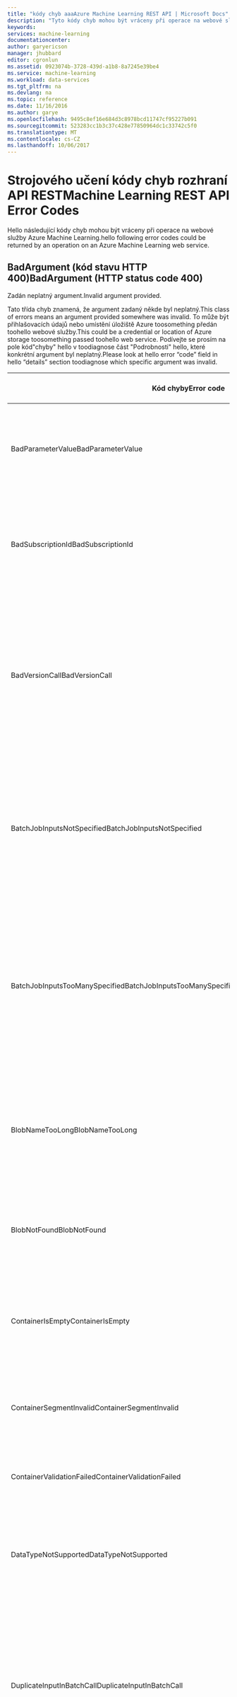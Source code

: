 ```yaml
---
title: "kódy chyb aaaAzure Machine Learning REST API | Microsoft Docs"
description: "Tyto kódy chyb mohou být vráceny při operace na webové služby Azure Machine Learning."
keywords: 
services: machine-learning
documentationcenter: 
author: garyericson
manager: jhubbard
editor: cgronlun
ms.assetid: 0923074b-3728-439d-a1b8-8a7245e39be4
ms.service: machine-learning
ms.workload: data-services
ms.tgt_pltfrm: na
ms.devlang: na
ms.topic: reference
ms.date: 11/16/2016
ms.author: garye
ms.openlocfilehash: 9495c8ef16e684d3c8978bcd11747cf95227b091
ms.sourcegitcommit: 523283cc1b3c37c428e77850964dc1c33742c5f0
ms.translationtype: MT
ms.contentlocale: cs-CZ
ms.lasthandoff: 10/06/2017
---
```

# <a name="machine-learning-rest-api-error-codes"></a><span data-ttu-id="2956a-103">Strojového učení kódy chyb rozhraní API REST</span><span class="sxs-lookup"><span data-stu-id="2956a-103">Machine Learning REST API Error Codes</span></span>
 
<span data-ttu-id="2956a-104">Hello následující kódy chyb mohou být vráceny při operace na webové služby Azure Machine Learning.</span><span class="sxs-lookup"><span data-stu-id="2956a-104">hello following error codes could be returned by an operation on an Azure Machine Learning web service.</span></span>
 
## <a name="badargument-http-status-code-400"></a><span data-ttu-id="2956a-105">BadArgument (kód stavu HTTP 400)</span><span class="sxs-lookup"><span data-stu-id="2956a-105">BadArgument (HTTP status code 400)</span></span>
 
<span data-ttu-id="2956a-106">Zadán neplatný argument.</span><span class="sxs-lookup"><span data-stu-id="2956a-106">Invalid argument provided.</span></span>
 
<span data-ttu-id="2956a-107">Tato třída chyb znamená, že argument zadaný někde byl neplatný.</span><span class="sxs-lookup"><span data-stu-id="2956a-107">This class of errors means an argument provided somewhere was invalid.</span></span> <span data-ttu-id="2956a-108">To může být přihlašovacích údajů nebo umístění úložiště Azure toosomething předán toohello webové služby.</span><span class="sxs-lookup"><span data-stu-id="2956a-108">This could be a credential or location of Azure storage toosomething passed toohello web service.</span></span> <span data-ttu-id="2956a-109">Podívejte se prosím na pole kód"chyby" hello v toodiagnose část "Podrobnosti" hello, které konkrétní argument byl neplatný.</span><span class="sxs-lookup"><span data-stu-id="2956a-109">Please look at hello error “code” field in hello “details” section toodiagnose which specific argument was invalid.</span></span>
 
| <span data-ttu-id="2956a-110">Kód chyby</span><span class="sxs-lookup"><span data-stu-id="2956a-110">Error code</span></span> | <span data-ttu-id="2956a-111">Zpráva uživatele</span><span class="sxs-lookup"><span data-stu-id="2956a-111">User message</span></span> |
| ---------- |--------------|
| <span data-ttu-id="2956a-112">BadParameterValue</span><span class="sxs-lookup"><span data-stu-id="2956a-112">BadParameterValue</span></span> | <span data-ttu-id="2956a-113">Zadaná hodnota parametru Hello nevyhovuje hello pravidlo parametr v parametru hello</span><span class="sxs-lookup"><span data-stu-id="2956a-113">hello parameter value supplied does not satisfy hello parameter rule on hello parameter</span></span> |
| <span data-ttu-id="2956a-114">BadSubscriptionId</span><span class="sxs-lookup"><span data-stu-id="2956a-114">BadSubscriptionId</span></span> | <span data-ttu-id="2956a-115">předplatné Hello Id, které je použité tooscore není hello jedna nachází v prostředku hello</span><span class="sxs-lookup"><span data-stu-id="2956a-115">hello subscription Id that is used tooscore is not hello one present in hello resource</span></span> |
| <span data-ttu-id="2956a-116">BadVersionCall</span><span class="sxs-lookup"><span data-stu-id="2956a-116">BadVersionCall</span></span> | <span data-ttu-id="2956a-117">Během volání rozhraní API hello byl předán parametr neplatné verze: {0}.</span><span class="sxs-lookup"><span data-stu-id="2956a-117">Invalid version parameter was passed during hello API call: {0}.</span></span> <span data-ttu-id="2956a-118">Zkontrolujte hello API stránka pro předávání hello správnou verzi nápovědy a zkuste to znovu.</span><span class="sxs-lookup"><span data-stu-id="2956a-118">Check hello API help page for passing hello correct version and try again.</span></span> |
| <span data-ttu-id="2956a-119">BatchJobInputsNotSpecified</span><span class="sxs-lookup"><span data-stu-id="2956a-119">BatchJobInputsNotSpecified</span></span> | <span data-ttu-id="2956a-120">Hello následující požadované input(s) nebyly zadány s žádostí hello: {0}.</span><span class="sxs-lookup"><span data-stu-id="2956a-120">hello following required input(s) were not specified with hello request: {0}.</span></span> <span data-ttu-id="2956a-121">Přesvědčte se, zda je zadán veškerá vstupní data a zkuste to znovu.</span><span class="sxs-lookup"><span data-stu-id="2956a-121">Please ensure all input data is specified and try again.</span></span> |
| <span data-ttu-id="2956a-122">BatchJobInputsTooManySpecified</span><span class="sxs-lookup"><span data-stu-id="2956a-122">BatchJobInputsTooManySpecified</span></span> | <span data-ttu-id="2956a-123">Hello žádost zadat další vstupy než definované ve službě hello.</span><span class="sxs-lookup"><span data-stu-id="2956a-123">hello request specified more inputs than defined in hello service.</span></span> <span data-ttu-id="2956a-124">Seznam přijatý input(s): {0}.</span><span class="sxs-lookup"><span data-stu-id="2956a-124">List of accepted input(s): {0}.</span></span> <span data-ttu-id="2956a-125">Přesvědčte se, zda je správně zadán veškerá vstupní data a zkuste to znovu.</span><span class="sxs-lookup"><span data-stu-id="2956a-125">Please ensure all input data is specified correctly and try again.</span></span> |
| <span data-ttu-id="2956a-126">BlobNameTooLong</span><span class="sxs-lookup"><span data-stu-id="2956a-126">BlobNameTooLong</span></span> | <span data-ttu-id="2956a-127">Cestu k úložišti objektů blob v Azure zadaná pro výstup diagnostiky je příliš dlouhá: {0}.</span><span class="sxs-lookup"><span data-stu-id="2956a-127">Azure blob storage path provided for diagnostic output is too long: {0}.</span></span> <span data-ttu-id="2956a-128">Zkrácení hello cesty a zkuste to znovu.</span><span class="sxs-lookup"><span data-stu-id="2956a-128">Shorten hello path and try again.</span></span> |
| <span data-ttu-id="2956a-129">BlobNotFound</span><span class="sxs-lookup"><span data-stu-id="2956a-129">BlobNotFound</span></span> | <span data-ttu-id="2956a-130">Azure blob - zadat nelze tooaccess hello {0}.</span><span class="sxs-lookup"><span data-stu-id="2956a-130">Unable tooaccess hello provided Azure blob - {0}.</span></span>  <span data-ttu-id="2956a-131">Chybová zpráva Azure: {1}.</span><span class="sxs-lookup"><span data-stu-id="2956a-131">Azure error message: {1}.</span></span> |
| <span data-ttu-id="2956a-132">ContainerIsEmpty</span><span class="sxs-lookup"><span data-stu-id="2956a-132">ContainerIsEmpty</span></span> | <span data-ttu-id="2956a-133">Nebyly poskytnuty žádné název kontejneru úložiště Azure.</span><span class="sxs-lookup"><span data-stu-id="2956a-133">No Azure storage container name was provided.</span></span> <span data-ttu-id="2956a-134">Zadejte název platné kontejneru a zkuste to znovu.</span><span class="sxs-lookup"><span data-stu-id="2956a-134">Provide a valid container name and try again.</span></span> |
| <span data-ttu-id="2956a-135">ContainerSegmentInvalid</span><span class="sxs-lookup"><span data-stu-id="2956a-135">ContainerSegmentInvalid</span></span> | <span data-ttu-id="2956a-136">Název kontejneru neplatný.</span><span class="sxs-lookup"><span data-stu-id="2956a-136">Invalid container name.</span></span> <span data-ttu-id="2956a-137">Zadejte název platné kontejneru a zkuste to znovu.</span><span class="sxs-lookup"><span data-stu-id="2956a-137">Provide a valid container name and try again.</span></span> |
| <span data-ttu-id="2956a-138">ContainerValidationFailed</span><span class="sxs-lookup"><span data-stu-id="2956a-138">ContainerValidationFailed</span></span> | <span data-ttu-id="2956a-139">Objekt BLOB kontejneru ověření se nezdařilo s touto chybou: {0}.</span><span class="sxs-lookup"><span data-stu-id="2956a-139">Blob container validation failed with this error: {0}.</span></span> |
| <span data-ttu-id="2956a-140">DataTypeNotSupported</span><span class="sxs-lookup"><span data-stu-id="2956a-140">DataTypeNotSupported</span></span> | <span data-ttu-id="2956a-141">Nepodporovaný datový typ zadaný.</span><span class="sxs-lookup"><span data-stu-id="2956a-141">Unsupported data type provided.</span></span> <span data-ttu-id="2956a-142">Zadejte platný datový typ (typy) a zkuste to znovu.</span><span class="sxs-lookup"><span data-stu-id="2956a-142">Provide valid data type(s) and try again.</span></span> |
| <span data-ttu-id="2956a-143">DuplicateInputInBatchCall</span><span class="sxs-lookup"><span data-stu-id="2956a-143">DuplicateInputInBatchCall</span></span> | <span data-ttu-id="2956a-144">Dávková žádost Hello je neplatný.</span><span class="sxs-lookup"><span data-stu-id="2956a-144">hello batch request is invalid.</span></span> <span data-ttu-id="2956a-145">Nelze zadat jedním i několika vstup na hello stejný čas.</span><span class="sxs-lookup"><span data-stu-id="2956a-145">Cannot specify both single and multiple input at hello same time.</span></span> <span data-ttu-id="2956a-146">Odeberte jeden z těchto položek z požadavku hello a zkuste to znovu.</span><span class="sxs-lookup"><span data-stu-id="2956a-146">Remove one of these items from hello request and try again.</span></span> |
| <span data-ttu-id="2956a-147">ExpiryTimeInThePast</span><span class="sxs-lookup"><span data-stu-id="2956a-147">ExpiryTimeInThePast</span></span> | <span data-ttu-id="2956a-148">Zadaný čas vypršení platnosti je v minulosti hello: {0}.</span><span class="sxs-lookup"><span data-stu-id="2956a-148">Expiry time provided is in hello past: {0}.</span></span> <span data-ttu-id="2956a-149">Zadejte budoucí vypršení platnosti čas v UTC a zkuste to znovu.</span><span class="sxs-lookup"><span data-stu-id="2956a-149">Provide a future expiry time in UTC and try again.</span></span> <span data-ttu-id="2956a-150">toonever vyprší, nastavte tooNULL čas vypršení platnosti.</span><span class="sxs-lookup"><span data-stu-id="2956a-150">toonever expire, set expiry time tooNULL.</span></span> |
| <span data-ttu-id="2956a-151">IncompleteSettings</span><span class="sxs-lookup"><span data-stu-id="2956a-151">IncompleteSettings</span></span> | <span data-ttu-id="2956a-152">Nastavení diagnostiky jsou neúplné.</span><span class="sxs-lookup"><span data-stu-id="2956a-152">Diagnostics settings are incomplete.</span></span> |
| <span data-ttu-id="2956a-153">InputBlobRelativeLocationInvalid</span><span class="sxs-lookup"><span data-stu-id="2956a-153">InputBlobRelativeLocationInvalid</span></span> | <span data-ttu-id="2956a-154">K dispozici žádný název objektu blob úložiště Azure.</span><span class="sxs-lookup"><span data-stu-id="2956a-154">No Azure storage blob name provided.</span></span> <span data-ttu-id="2956a-155">Zadejte platný objekt blob název a akci opakujte.</span><span class="sxs-lookup"><span data-stu-id="2956a-155">Provide a valid blob name and try again.</span></span> |
| <span data-ttu-id="2956a-156">InvalidBlob</span><span class="sxs-lookup"><span data-stu-id="2956a-156">InvalidBlob</span></span> | <span data-ttu-id="2956a-157">Specifikace neplatný objekt blob pro objekt blob: {0}.</span><span class="sxs-lookup"><span data-stu-id="2956a-157">Invalid blob specification for blob: {0}.</span></span> <span data-ttu-id="2956a-158">Ověřte, že připojovací řetězec / relativní cestu nebo specifikace token SAS je správný a zkuste to znovu.</span><span class="sxs-lookup"><span data-stu-id="2956a-158">Verify that connection string / relative path or SAS token specification is correct and try again.</span></span> |
| <span data-ttu-id="2956a-159">InvalidBlobConnectionString</span><span class="sxs-lookup"><span data-stu-id="2956a-159">InvalidBlobConnectionString</span></span> | <span data-ttu-id="2956a-160">Hello připojovacího řetězce zadaného pro jeden z objektů BLOB vstupu a výstupu hello neplatné: {0}.</span><span class="sxs-lookup"><span data-stu-id="2956a-160">hello connection string specified for one of hello input/output blobs in invalid: {0}.</span></span> <span data-ttu-id="2956a-161">To opravte a zkuste to znovu.</span><span class="sxs-lookup"><span data-stu-id="2956a-161">Please correct this and try again.</span></span> |
| <span data-ttu-id="2956a-162">InvalidBlobExtension</span><span class="sxs-lookup"><span data-stu-id="2956a-162">InvalidBlobExtension</span></span> | <span data-ttu-id="2956a-163">Hello odkaz na objekt blob: {0} má neplatný nebo chybějící souboru rozšíření.</span><span class="sxs-lookup"><span data-stu-id="2956a-163">hello blob reference: {0} has an invalid or missing file extension.</span></span> <span data-ttu-id="2956a-164">Podporovaný přípony souborů pro tento typ výstupu jsou: "{1}".</span><span class="sxs-lookup"><span data-stu-id="2956a-164">Supported file extensions for this output type are: "{1}".</span></span> |
| <span data-ttu-id="2956a-165">InvalidInputNames</span><span class="sxs-lookup"><span data-stu-id="2956a-165">InvalidInputNames</span></span> | <span data-ttu-id="2956a-166">Neplatná služba vstupní názvy určený v požadavku hello: {0}.</span><span class="sxs-lookup"><span data-stu-id="2956a-166">Invalid service input name(s) specified in hello request: {0}.</span></span> <span data-ttu-id="2956a-167">Mapování hello vstupní data toohello správné služby vstupy a zkuste to znovu.</span><span class="sxs-lookup"><span data-stu-id="2956a-167">Please map hello input data toohello correct service inputs and try again.</span></span> |
| <span data-ttu-id="2956a-168">InvalidOutputOverrideName</span><span class="sxs-lookup"><span data-stu-id="2956a-168">InvalidOutputOverrideName</span></span> | <span data-ttu-id="2956a-169">Název přepsání neplatný výstup: {0}.</span><span class="sxs-lookup"><span data-stu-id="2956a-169">Invalid output override name: {0}.</span></span> <span data-ttu-id="2956a-170">Služba Hello nemá do uzlu výstup s tímto názvem.</span><span class="sxs-lookup"><span data-stu-id="2956a-170">hello service does not have an output node with this name.</span></span> <span data-ttu-id="2956a-171">Předejte prosím toooverride název uzlu správné výstup (platí malá a velká písmena).</span><span class="sxs-lookup"><span data-stu-id="2956a-171">Please pass in a correct output node name toooverride (case sensitivity applies).</span></span> |
| <span data-ttu-id="2956a-172">InvalidQueryParameter</span><span class="sxs-lookup"><span data-stu-id="2956a-172">InvalidQueryParameter</span></span> | <span data-ttu-id="2956a-173">Neplatný parametr dotazu '{0}'.</span><span class="sxs-lookup"><span data-stu-id="2956a-173">Invalid query parameter '{0}'.</span></span> <span data-ttu-id="2956a-174">{1}</span><span class="sxs-lookup"><span data-stu-id="2956a-174">{1}</span></span> |
| <span data-ttu-id="2956a-175">MissingInputBlobInformation</span><span class="sxs-lookup"><span data-stu-id="2956a-175">MissingInputBlobInformation</span></span> | <span data-ttu-id="2956a-176">Chybí informace o objektu blob úložiště Azure.</span><span class="sxs-lookup"><span data-stu-id="2956a-176">Missing Azure storage blob information.</span></span> <span data-ttu-id="2956a-177">Zadejte platný připojovací řetězec a relativní cestu nebo identifikátor URI a zkuste to znovu.</span><span class="sxs-lookup"><span data-stu-id="2956a-177">Provide a valid connection string and relative path or URI and try again.</span></span> |
| <span data-ttu-id="2956a-178">MissingJobId</span><span class="sxs-lookup"><span data-stu-id="2956a-178">MissingJobId</span></span> | <span data-ttu-id="2956a-179">Zadané Id žádná úloha.</span><span class="sxs-lookup"><span data-stu-id="2956a-179">No job Id provided.</span></span> <span data-ttu-id="2956a-180">Úlohu Id je vrácena, pokud úloha byla odeslána pro hello poprvé.</span><span class="sxs-lookup"><span data-stu-id="2956a-180">A job Id is returned when a job was submitted for hello first time.</span></span> <span data-ttu-id="2956a-181">Ověření úlohy hello Id je správný a zkuste to znovu.</span><span class="sxs-lookup"><span data-stu-id="2956a-181">Verify hello job Id is correct and try again.</span></span> |
| <span data-ttu-id="2956a-182">MissingKeys</span><span class="sxs-lookup"><span data-stu-id="2956a-182">MissingKeys</span></span> | <span data-ttu-id="2956a-183">Zadáno žádné klíče nebo jeden z primární nebo sekundární klíč není k dispozici.</span><span class="sxs-lookup"><span data-stu-id="2956a-183">No Keys provided or one of Primary or Secondary Key is not provided.</span></span> |
| <span data-ttu-id="2956a-184">MissingModelPackage</span><span class="sxs-lookup"><span data-stu-id="2956a-184">MissingModelPackage</span></span> | <span data-ttu-id="2956a-185">Žádné Id balíčku modelu nebo zadaný balíček modelu.</span><span class="sxs-lookup"><span data-stu-id="2956a-185">No model package Id or model package provided.</span></span> <span data-ttu-id="2956a-186">Zadejte platný model balíček Id nebo modelu balíčku a zkuste to znovu.</span><span class="sxs-lookup"><span data-stu-id="2956a-186">Provide a valid model package Id or model package and try again.</span></span> |
| <span data-ttu-id="2956a-187">MissingOutputOverrideSpecification</span><span class="sxs-lookup"><span data-stu-id="2956a-187">MissingOutputOverrideSpecification</span></span> | <span data-ttu-id="2956a-188">žádost o Hello chybí hello blob specifikace pro výstup přepsání {0}.</span><span class="sxs-lookup"><span data-stu-id="2956a-188">hello request is missing hello blob specification for output override {0}.</span></span> <span data-ttu-id="2956a-189">Zadejte platný objekt blob umístění hello požadavku, nebo odeberte specifikaci výstup hello, pokud se požaduje přepsání není umístění.</span><span class="sxs-lookup"><span data-stu-id="2956a-189">Please specify a valid blob location with hello request, or remove hello output specification if no location override is desired.</span></span> |
| <span data-ttu-id="2956a-190">MissingRequestInput</span><span class="sxs-lookup"><span data-stu-id="2956a-190">MissingRequestInput</span></span> | <span data-ttu-id="2956a-191">Webová služba Hello očekává vstup, ale nebyl poskytnut žádný vstup.</span><span class="sxs-lookup"><span data-stu-id="2956a-191">hello web service expects an input, but no input was provided.</span></span> <span data-ttu-id="2956a-192">Zajistěte platné vstupní hodnoty jsou uvedeny na hello zveřejněna základě vstupních portů ve hello model a zkuste to znovu.</span><span class="sxs-lookup"><span data-stu-id="2956a-192">Ensure valid inputs are provided based on hello published input ports in hello model and try again.</span></span> |
| <span data-ttu-id="2956a-193">MissingRequiredGlobalParameters</span><span class="sxs-lookup"><span data-stu-id="2956a-193">MissingRequiredGlobalParameters</span></span> | <span data-ttu-id="2956a-194">Ne všechny požadované parametry webové služby poskytuje.</span><span class="sxs-lookup"><span data-stu-id="2956a-194">Not all required web service parameter(s) provided.</span></span> <span data-ttu-id="2956a-195">Zkontrolujte parametry hello očekávání pro hello modulu nebo modulech jsou správné a zkuste to znovu.</span><span class="sxs-lookup"><span data-stu-id="2956a-195">Verify hello parameter(s) expected for hello module(s) are correct and try again.</span></span> |
| <span data-ttu-id="2956a-196">MissingRequiredOutputOverrides</span><span class="sxs-lookup"><span data-stu-id="2956a-196">MissingRequiredOutputOverrides</span></span> | <span data-ttu-id="2956a-197">Při volání metody koncový bod šifrované služby, které je povinné toopass ve výstupu přepsání pro všechny služby hello výstupy.</span><span class="sxs-lookup"><span data-stu-id="2956a-197">When calling an encrypted service endpoint it is mandatory toopass in output overrides for all hello service's outputs.</span></span> <span data-ttu-id="2956a-198">Chybí přepsání v tuto chvíli pro tyto výstupy: {0}</span><span class="sxs-lookup"><span data-stu-id="2956a-198">Missing overrides at this time for these outputs: {0}</span></span> |
| <span data-ttu-id="2956a-199">MissingWebServiceGroupId</span><span class="sxs-lookup"><span data-stu-id="2956a-199">MissingWebServiceGroupId</span></span> | <span data-ttu-id="2956a-200">Zadané Id žádná skupina webové služby.</span><span class="sxs-lookup"><span data-stu-id="2956a-200">No web service group Id provided.</span></span> <span data-ttu-id="2956a-201">Zadejte Id platný webové služby skupiny a zkuste to znovu.</span><span class="sxs-lookup"><span data-stu-id="2956a-201">Provide a valid web service group Id and try again.</span></span> |
| <span data-ttu-id="2956a-202">MissingWebServiceId</span><span class="sxs-lookup"><span data-stu-id="2956a-202">MissingWebServiceId</span></span> | <span data-ttu-id="2956a-203">Zadané Id žádné webové služby.</span><span class="sxs-lookup"><span data-stu-id="2956a-203">No web service Id provided.</span></span> <span data-ttu-id="2956a-204">Zadejte platný webovou službu Id a zkuste to znovu.</span><span class="sxs-lookup"><span data-stu-id="2956a-204">Provide a valid web service Id and try again.</span></span> |
| <span data-ttu-id="2956a-205">MissingWebServicePackage</span><span class="sxs-lookup"><span data-stu-id="2956a-205">MissingWebServicePackage</span></span> | <span data-ttu-id="2956a-206">Žádný balíček služby web poskytuje.</span><span class="sxs-lookup"><span data-stu-id="2956a-206">No web Service package provided.</span></span> <span data-ttu-id="2956a-207">Zadejte balíček platný webové služby a zkuste to znovu.</span><span class="sxs-lookup"><span data-stu-id="2956a-207">Provide a valid web service package and try again.</span></span> |
| <span data-ttu-id="2956a-208">MissingWorkspaceId</span><span class="sxs-lookup"><span data-stu-id="2956a-208">MissingWorkspaceId</span></span> | <span data-ttu-id="2956a-209">Žádné pracovní prostor pro zadané Id.</span><span class="sxs-lookup"><span data-stu-id="2956a-209">No workspace Id provided.</span></span> <span data-ttu-id="2956a-210">Zadejte platné Id pracovního prostoru a zkuste to znovu.</span><span class="sxs-lookup"><span data-stu-id="2956a-210">Provide a valid workspace Id and try again.</span></span> |
| <span data-ttu-id="2956a-211">ModelConfigurationInvalid</span><span class="sxs-lookup"><span data-stu-id="2956a-211">ModelConfigurationInvalid</span></span> | <span data-ttu-id="2956a-212">Neplatný model konfigurace v balíčku modelu hello.</span><span class="sxs-lookup"><span data-stu-id="2956a-212">Invalid model configuration in hello model package.</span></span> <span data-ttu-id="2956a-213">Zkontrolujte konfiguraci modelu hello obsahuje definici koncové výstup, – std chyba koncovému bodu, a – std koncový bod a zkuste to znovu.</span><span class="sxs-lookup"><span data-stu-id="2956a-213">Ensure hello model configuration contains output endpoint(s) definition, std error endpoint, and std out endpoint and try again.</span></span> |
| <span data-ttu-id="2956a-214">ModelPackageIdInvalid</span><span class="sxs-lookup"><span data-stu-id="2956a-214">ModelPackageIdInvalid</span></span> | <span data-ttu-id="2956a-215">Neplatný model balíček ID. Ověřte správnost tohoto hello model Id balíčku a zkuste to znovu.</span><span class="sxs-lookup"><span data-stu-id="2956a-215">Invalid model package Id. Verify that hello model package Id is correct and try again.</span></span> |
| <span data-ttu-id="2956a-216">RequestBodyInvalid</span><span class="sxs-lookup"><span data-stu-id="2956a-216">RequestBodyInvalid</span></span> | <span data-ttu-id="2956a-217">Žádné poskytuje textu žádosti nebo Chyba při deserializaci textu hello žádosti.</span><span class="sxs-lookup"><span data-stu-id="2956a-217">No request body provided or error in deserializing hello request body.</span></span> |
| <span data-ttu-id="2956a-218">RequestIsEmpty</span><span class="sxs-lookup"><span data-stu-id="2956a-218">RequestIsEmpty</span></span> | <span data-ttu-id="2956a-219">Není zadaný žádný požadavek.</span><span class="sxs-lookup"><span data-stu-id="2956a-219">No request provided.</span></span> <span data-ttu-id="2956a-220">Zadejte platnou žádost a zkuste to znovu.</span><span class="sxs-lookup"><span data-stu-id="2956a-220">Provide a valid request and try again.</span></span> |
| <span data-ttu-id="2956a-221">UnexpectedParameter</span><span class="sxs-lookup"><span data-stu-id="2956a-221">UnexpectedParameter</span></span> | <span data-ttu-id="2956a-222">Neočekávané parametry zadané.</span><span class="sxs-lookup"><span data-stu-id="2956a-222">Unexpected parameters provided.</span></span> <span data-ttu-id="2956a-223">Ověřte všechny názvy parametrů jsou správně zadané, pouze očekávané parametrů a zkuste to znovu.</span><span class="sxs-lookup"><span data-stu-id="2956a-223">Verify all parameter names are spelled correctly, only expected parameters are passed, and try again.</span></span> |
| <span data-ttu-id="2956a-224">Neznámé chyby</span><span class="sxs-lookup"><span data-stu-id="2956a-224">UnknownError</span></span> | <span data-ttu-id="2956a-225">Došlo k neznámé chybě.</span><span class="sxs-lookup"><span data-stu-id="2956a-225">Unknown error.</span></span> |
| <span data-ttu-id="2956a-226">UserParameterInvalid</span><span class="sxs-lookup"><span data-stu-id="2956a-226">UserParameterInvalid</span></span> | <span data-ttu-id="2956a-227">{0}</span><span class="sxs-lookup"><span data-stu-id="2956a-227">{0}</span></span> |
| <span data-ttu-id="2956a-228">WebServiceConcurrentRequestRequirementInvalid</span><span class="sxs-lookup"><span data-stu-id="2956a-228">WebServiceConcurrentRequestRequirementInvalid</span></span> | <span data-ttu-id="2956a-229">Nelze změnit požadavky souběžných požadavků pro webovou službu {0}.</span><span class="sxs-lookup"><span data-stu-id="2956a-229">Cannot change concurrent requests requirements for {0} web service.</span></span> |
| <span data-ttu-id="2956a-230">WebServiceIdInvalid</span><span class="sxs-lookup"><span data-stu-id="2956a-230">WebServiceIdInvalid</span></span> | <span data-ttu-id="2956a-231">Zadané id neplatný webové služby.</span><span class="sxs-lookup"><span data-stu-id="2956a-231">Invalid web service id provided.</span></span> <span data-ttu-id="2956a-232">Id webové služby musí být platný identifikátor guid.</span><span class="sxs-lookup"><span data-stu-id="2956a-232">Web service id should be a valid guid.</span></span> |
| <span data-ttu-id="2956a-233">WebServiceTooManyConcurrentRequestRequirement</span><span class="sxs-lookup"><span data-stu-id="2956a-233">WebServiceTooManyConcurrentRequestRequirement</span></span> | <span data-ttu-id="2956a-234">Nelze nastavit počtu souběžných požadavků požadavek toomore než {0}.</span><span class="sxs-lookup"><span data-stu-id="2956a-234">Cannot set concurrent request requirement toomore than {0}.</span></span> |
| <span data-ttu-id="2956a-235">WebServiceTypeInvalid</span><span class="sxs-lookup"><span data-stu-id="2956a-235">WebServiceTypeInvalid</span></span> | <span data-ttu-id="2956a-236">Zadaný typ neplatný webové služby.</span><span class="sxs-lookup"><span data-stu-id="2956a-236">Invalid web service type provided.</span></span> <span data-ttu-id="2956a-237">Ověřte, zda je správný typ hello platný webové služby a akci opakujte.</span><span class="sxs-lookup"><span data-stu-id="2956a-237">Verify hello valid web service type is correct and try again.</span></span> <span data-ttu-id="2956a-238">Typy platný webové služby: {0}.</span><span class="sxs-lookup"><span data-stu-id="2956a-238">Valid web service types: {0}.</span></span> |
 
## <a name="baduserargument-http-status-code-400"></a><span data-ttu-id="2956a-239">BadUserArgument (kód stavu HTTP 400)</span><span class="sxs-lookup"><span data-stu-id="2956a-239">BadUserArgument (HTTP status code 400)</span></span>
 
<span data-ttu-id="2956a-240">Zadán neplatný uživatel argument.</span><span class="sxs-lookup"><span data-stu-id="2956a-240">Invalid user argument provided.</span></span>
 
| <span data-ttu-id="2956a-241">Kód chyby</span><span class="sxs-lookup"><span data-stu-id="2956a-241">Error code</span></span> | <span data-ttu-id="2956a-242">Zpráva uživatele</span><span class="sxs-lookup"><span data-stu-id="2956a-242">User message</span></span> |
| ---------- |--------------|
| <span data-ttu-id="2956a-243">InputMismatchError</span><span class="sxs-lookup"><span data-stu-id="2956a-243">InputMismatchError</span></span> | <span data-ttu-id="2956a-244">Vstupních dat neodpovídá schématu vstupní port.</span><span class="sxs-lookup"><span data-stu-id="2956a-244">Input data does not match input port schema.</span></span> |
| <span data-ttu-id="2956a-245">InputParseError</span><span class="sxs-lookup"><span data-stu-id="2956a-245">InputParseError</span></span> | <span data-ttu-id="2956a-246">Analýza vstupu vektoru se nezdařilo.</span><span class="sxs-lookup"><span data-stu-id="2956a-246">Parsing of input vector failed.</span></span>  <span data-ttu-id="2956a-247">Ověřte, zda má vstupní vektor hello hello správný počet sloupců a datové typy.</span><span class="sxs-lookup"><span data-stu-id="2956a-247">Verify hello input vector has hello correct number of columns and data types.</span></span>  <span data-ttu-id="2956a-248">Další podrobnosti: {0}.</span><span class="sxs-lookup"><span data-stu-id="2956a-248">Additional details: {0}.</span></span> |
| <span data-ttu-id="2956a-249">MissingRequiredGlobalParameters</span><span class="sxs-lookup"><span data-stu-id="2956a-249">MissingRequiredGlobalParameters</span></span> | <span data-ttu-id="2956a-250">Chybí parametry očekávanou hello webové služby.</span><span class="sxs-lookup"><span data-stu-id="2956a-250">Parameter(s) expected by hello web service are missing.</span></span> <span data-ttu-id="2956a-251">Ověřte, zda jsou všechny parametry hello požadované očekává webovou službou hello správné a zkuste to znovu.</span><span class="sxs-lookup"><span data-stu-id="2956a-251">Verify all hello required parameters expected by hello web service are correct and try again.</span></span> |
| <span data-ttu-id="2956a-252">UnexpectedParameter</span><span class="sxs-lookup"><span data-stu-id="2956a-252">UnexpectedParameter</span></span> | <span data-ttu-id="2956a-253">Ověřte, že pouze hello požadované jsou předány parametry očekávanou hello webové služby a akci opakujte.</span><span class="sxs-lookup"><span data-stu-id="2956a-253">Verify only hello required parameters expected by hello web service are passed and try again.</span></span> |
| <span data-ttu-id="2956a-254">UserParameterInvalid</span><span class="sxs-lookup"><span data-stu-id="2956a-254">UserParameterInvalid</span></span> | <span data-ttu-id="2956a-255">{0}</span><span class="sxs-lookup"><span data-stu-id="2956a-255">{0}</span></span> |
 
## <a name="invalidoperation-http-status-code-400"></a><span data-ttu-id="2956a-256">InvalidOperation (kód stavu HTTP 400)</span><span class="sxs-lookup"><span data-stu-id="2956a-256">InvalidOperation (HTTP status code 400)</span></span>
 
<span data-ttu-id="2956a-257">požadavek Hello je v aktuálním kontextu hello.</span><span class="sxs-lookup"><span data-stu-id="2956a-257">hello request is invalid in hello current context.</span></span>
 
| <span data-ttu-id="2956a-258">Kód chyby</span><span class="sxs-lookup"><span data-stu-id="2956a-258">Error code</span></span> | <span data-ttu-id="2956a-259">Zpráva uživatele</span><span class="sxs-lookup"><span data-stu-id="2956a-259">User message</span></span> |
| ---------- |--------------|
| <span data-ttu-id="2956a-260">CannotStartJob</span><span class="sxs-lookup"><span data-stu-id="2956a-260">CannotStartJob</span></span> | <span data-ttu-id="2956a-261">Hello úlohu nelze spustit, protože je ve stavu {0}.</span><span class="sxs-lookup"><span data-stu-id="2956a-261">hello job cannot be started because it is in {0} state.</span></span> |
| <span data-ttu-id="2956a-262">IncompatibleModel</span><span class="sxs-lookup"><span data-stu-id="2956a-262">IncompatibleModel</span></span> | <span data-ttu-id="2956a-263">Hello model je kompatibilní s verzí hello požadavku.</span><span class="sxs-lookup"><span data-stu-id="2956a-263">hello model is incompatible with hello request version.</span></span> <span data-ttu-id="2956a-264">Hello požadavek verze podporuje pouze jeden element datatable výstup modely.</span><span class="sxs-lookup"><span data-stu-id="2956a-264">hello request version only supports single datatable output models.</span></span> |
| <span data-ttu-id="2956a-265">MultipleInputsNotAllowed</span><span class="sxs-lookup"><span data-stu-id="2956a-265">MultipleInputsNotAllowed</span></span> | <span data-ttu-id="2956a-266">Hello model nepovoluje více vstupů.</span><span class="sxs-lookup"><span data-stu-id="2956a-266">hello model does not allow multiple inputs.</span></span> |
 
## <a name="libraryexecutionerror-http-status-code-400"></a><span data-ttu-id="2956a-267">LibraryExecutionError (kód stavu HTTP 400)</span><span class="sxs-lookup"><span data-stu-id="2956a-267">LibraryExecutionError (HTTP status code 400)</span></span>
 
<span data-ttu-id="2956a-268">Spouštění modulu došlo k chybě interní knihovna.</span><span class="sxs-lookup"><span data-stu-id="2956a-268">Module execution encountered an internal library error.</span></span>
 
 
## <a name="moduleexecutionerror-http-status-code-400"></a><span data-ttu-id="2956a-269">ModuleExecutionError (kód stavu HTTP 400)</span><span class="sxs-lookup"><span data-stu-id="2956a-269">ModuleExecutionError (HTTP status code 400)</span></span>
 
<span data-ttu-id="2956a-270">Spouštění modulu došlo k chybě.</span><span class="sxs-lookup"><span data-stu-id="2956a-270">Module execution encountered an error.</span></span>
 
 
## <a name="webservicepackageerror-http-status-code-400"></a><span data-ttu-id="2956a-271">WebServicePackageError (kód stavu HTTP 400)</span><span class="sxs-lookup"><span data-stu-id="2956a-271">WebServicePackageError (HTTP status code 400)</span></span>
 
<span data-ttu-id="2956a-272">Balíček neplatný webové služby.</span><span class="sxs-lookup"><span data-stu-id="2956a-272">Invalid web service package.</span></span> <span data-ttu-id="2956a-273">Ověřte správnost hello webové služby balíček zadaný a zkuste to znovu.</span><span class="sxs-lookup"><span data-stu-id="2956a-273">Verify hello web service package provided is correct and try again.</span></span>
 
| <span data-ttu-id="2956a-274">Kód chyby</span><span class="sxs-lookup"><span data-stu-id="2956a-274">Error code</span></span> | <span data-ttu-id="2956a-275">Zpráva uživatele</span><span class="sxs-lookup"><span data-stu-id="2956a-275">User message</span></span> |
| ---------- |--------------|
| <span data-ttu-id="2956a-276">FormatError</span><span class="sxs-lookup"><span data-stu-id="2956a-276">FormatError</span></span> | <span data-ttu-id="2956a-277">balíček Hello webové služby je poškozený.</span><span class="sxs-lookup"><span data-stu-id="2956a-277">hello web service package is malformed.</span></span> <span data-ttu-id="2956a-278">Podrobnosti: {0}</span><span class="sxs-lookup"><span data-stu-id="2956a-278">Details: {0}</span></span> |
| <span data-ttu-id="2956a-279">RuntimesError</span><span class="sxs-lookup"><span data-stu-id="2956a-279">RuntimesError</span></span> | <span data-ttu-id="2956a-280">Hello webové služby balíček grafu je neplatný.</span><span class="sxs-lookup"><span data-stu-id="2956a-280">hello web service package graph is invalid.</span></span> <span data-ttu-id="2956a-281">Podrobnosti: {0}</span><span class="sxs-lookup"><span data-stu-id="2956a-281">Details: {0}</span></span> |
| <span data-ttu-id="2956a-282">ValidationError</span><span class="sxs-lookup"><span data-stu-id="2956a-282">ValidationError</span></span> | <span data-ttu-id="2956a-283">Hello webové služby balíček grafu je neplatný.</span><span class="sxs-lookup"><span data-stu-id="2956a-283">hello web service package graph is invalid.</span></span> <span data-ttu-id="2956a-284">Podrobnosti: {0}</span><span class="sxs-lookup"><span data-stu-id="2956a-284">Details: {0}</span></span> |
 
## <a name="unauthorized-http-status-code-401"></a><span data-ttu-id="2956a-285">Neoprávněné (kód stavu HTTP 401)</span><span class="sxs-lookup"><span data-stu-id="2956a-285">Unauthorized (HTTP status code 401)</span></span>
 
<span data-ttu-id="2956a-286">Žádost je neoprávněným tooaccess prostředků.</span><span class="sxs-lookup"><span data-stu-id="2956a-286">Request is unauthorized tooaccess resource.</span></span>
 
| <span data-ttu-id="2956a-287">Kód chyby</span><span class="sxs-lookup"><span data-stu-id="2956a-287">Error code</span></span> | <span data-ttu-id="2956a-288">Zpráva uživatele</span><span class="sxs-lookup"><span data-stu-id="2956a-288">User message</span></span> |
| ---------- |--------------|
| <span data-ttu-id="2956a-289">AdminRequestUnauthorized</span><span class="sxs-lookup"><span data-stu-id="2956a-289">AdminRequestUnauthorized</span></span> | <span data-ttu-id="2956a-290">Neautorizováno</span><span class="sxs-lookup"><span data-stu-id="2956a-290">Unauthorized</span></span> |
| <span data-ttu-id="2956a-291">ManagementRequestUnauthorized</span><span class="sxs-lookup"><span data-stu-id="2956a-291">ManagementRequestUnauthorized</span></span> | <span data-ttu-id="2956a-292">Neautorizováno</span><span class="sxs-lookup"><span data-stu-id="2956a-292">Unauthorized</span></span> |
| <span data-ttu-id="2956a-293">ScoreRequestUnauthorized</span><span class="sxs-lookup"><span data-stu-id="2956a-293">ScoreRequestUnauthorized</span></span> | <span data-ttu-id="2956a-294">Zadané neplatné přihlašovací údaje.</span><span class="sxs-lookup"><span data-stu-id="2956a-294">Invalid credentials provided.</span></span> |
 
## <a name="notfound-http-status-code-404"></a><span data-ttu-id="2956a-295">NotFound (kód stavu HTTP 404)</span><span class="sxs-lookup"><span data-stu-id="2956a-295">NotFound (HTTP status code 404)</span></span>
 
<span data-ttu-id="2956a-296">Prostředek se nenašel.</span><span class="sxs-lookup"><span data-stu-id="2956a-296">Resource not found.</span></span>
 
| <span data-ttu-id="2956a-297">Kód chyby</span><span class="sxs-lookup"><span data-stu-id="2956a-297">Error code</span></span> | <span data-ttu-id="2956a-298">Zpráva uživatele</span><span class="sxs-lookup"><span data-stu-id="2956a-298">User message</span></span> |
| ---------- |--------------|
| <span data-ttu-id="2956a-299">ModelPackageNotFound</span><span class="sxs-lookup"><span data-stu-id="2956a-299">ModelPackageNotFound</span></span> | <span data-ttu-id="2956a-300">Modelu balíček nebyl nalezen.</span><span class="sxs-lookup"><span data-stu-id="2956a-300">Model package not found.</span></span> <span data-ttu-id="2956a-301">Ověřte hello modelu balíček Id je správný a zkuste to znovu.</span><span class="sxs-lookup"><span data-stu-id="2956a-301">Verify hello model package Id is correct and try again.</span></span> |
| <span data-ttu-id="2956a-302">WebServiceIdNotFoundInWorkspace</span><span class="sxs-lookup"><span data-stu-id="2956a-302">WebServiceIdNotFoundInWorkspace</span></span> | <span data-ttu-id="2956a-303">Webová služba v rámci tohoto pracovního prostoru nebyl nalezen.</span><span class="sxs-lookup"><span data-stu-id="2956a-303">Web service under this workspace not found.</span></span> <span data-ttu-id="2956a-304">Došlo k neshodě mezi hello webServiceId a hello ID pracovního prostoru.</span><span class="sxs-lookup"><span data-stu-id="2956a-304">There is a mismatch between hello webServiceId and hello workspaceId.</span></span> <span data-ttu-id="2956a-305">Ověřte hello webové služby je součástí hello prostoru a zkuste to znovu.</span><span class="sxs-lookup"><span data-stu-id="2956a-305">Verify hello web service provided is part of hello workspace and try again.</span></span> |
| <span data-ttu-id="2956a-306">WebServiceNotFound</span><span class="sxs-lookup"><span data-stu-id="2956a-306">WebServiceNotFound</span></span> | <span data-ttu-id="2956a-307">Webové služby nebyl nalezen.</span><span class="sxs-lookup"><span data-stu-id="2956a-307">Web service not found.</span></span> <span data-ttu-id="2956a-308">Ověřte hello webová služba Id je správný a zkuste to znovu.</span><span class="sxs-lookup"><span data-stu-id="2956a-308">Verify hello web service Id is correct and try again.</span></span> |
| <span data-ttu-id="2956a-309">WorkspaceNotFound</span><span class="sxs-lookup"><span data-stu-id="2956a-309">WorkspaceNotFound</span></span> | <span data-ttu-id="2956a-310">Pracovní prostor nebyl nalezen.</span><span class="sxs-lookup"><span data-stu-id="2956a-310">Workspace not found.</span></span> <span data-ttu-id="2956a-311">Ověřte hello prostoru Id je správný a zkuste to znovu.</span><span class="sxs-lookup"><span data-stu-id="2956a-311">Verify hello workspace Id is correct and try again.</span></span> |
 
## <a name="requesttimeout-http-status-code-408"></a><span data-ttu-id="2956a-312">RequestTimeout (kód stavu HTTP 408)</span><span class="sxs-lookup"><span data-stu-id="2956a-312">RequestTimeout (HTTP status code 408)</span></span>
 
<span data-ttu-id="2956a-313">Hello operaci nelze dokončit v hello povolené čas.</span><span class="sxs-lookup"><span data-stu-id="2956a-313">hello operation could not be completed within hello permitted time.</span></span>
 
| <span data-ttu-id="2956a-314">Kód chyby</span><span class="sxs-lookup"><span data-stu-id="2956a-314">Error code</span></span> | <span data-ttu-id="2956a-315">Zpráva uživatele</span><span class="sxs-lookup"><span data-stu-id="2956a-315">User message</span></span> |
| ---------- |--------------|
| <span data-ttu-id="2956a-316">RequestCanceled</span><span class="sxs-lookup"><span data-stu-id="2956a-316">RequestCanceled</span></span> | <span data-ttu-id="2956a-317">Požadavek byl zrušen klientem hello.</span><span class="sxs-lookup"><span data-stu-id="2956a-317">Request was canceled by hello client.</span></span> |
| <span data-ttu-id="2956a-318">ScoreRequestTimeout</span><span class="sxs-lookup"><span data-stu-id="2956a-318">ScoreRequestTimeout</span></span> | <span data-ttu-id="2956a-319">Vypršel časový limit provádění požadavku.</span><span class="sxs-lookup"><span data-stu-id="2956a-319">Execution request timed out.</span></span> |
 
## <a name="conflict-http-status-code-409"></a><span data-ttu-id="2956a-320">Konflikt (kód stavu HTTP 409)</span><span class="sxs-lookup"><span data-stu-id="2956a-320">Conflict (HTTP status code 409)</span></span>
 
<span data-ttu-id="2956a-321">Prostředek již existuje.</span><span class="sxs-lookup"><span data-stu-id="2956a-321">Resource already exists.</span></span>
 
| <span data-ttu-id="2956a-322">Kód chyby</span><span class="sxs-lookup"><span data-stu-id="2956a-322">Error code</span></span> | <span data-ttu-id="2956a-323">Zpráva uživatele</span><span class="sxs-lookup"><span data-stu-id="2956a-323">User message</span></span> |
| ---------- |--------------|
| <span data-ttu-id="2956a-324">ModelOutputMetadataMismatch</span><span class="sxs-lookup"><span data-stu-id="2956a-324">ModelOutputMetadataMismatch</span></span> | <span data-ttu-id="2956a-325">Název parametru neplatný výstup.</span><span class="sxs-lookup"><span data-stu-id="2956a-325">Invalid output parameter name.</span></span> <span data-ttu-id="2956a-326">Zkuste použít hello metadata editor modulu toorename sloupce a zkuste to znovu.</span><span class="sxs-lookup"><span data-stu-id="2956a-326">Try using hello metadata editor module toorename columns and try again.</span></span> |
 
## <a name="memoryquotaviolation-http-status-code-413"></a><span data-ttu-id="2956a-327">MemoryQuotaViolation (kód stavu HTTP 413)</span><span class="sxs-lookup"><span data-stu-id="2956a-327">MemoryQuotaViolation (HTTP status code 413)</span></span>
 
<span data-ttu-id="2956a-328">Hello model překročil kvótu paměti hello přiřazené tooit.</span><span class="sxs-lookup"><span data-stu-id="2956a-328">hello model had exceeded hello memory quota assigned tooit.</span></span>
 
| <span data-ttu-id="2956a-329">Kód chyby</span><span class="sxs-lookup"><span data-stu-id="2956a-329">Error code</span></span> | <span data-ttu-id="2956a-330">Zpráva uživatele</span><span class="sxs-lookup"><span data-stu-id="2956a-330">User message</span></span> |
| ---------- |--------------|
| <span data-ttu-id="2956a-331">OutOfMemoryLimit</span><span class="sxs-lookup"><span data-stu-id="2956a-331">OutOfMemoryLimit</span></span> | <span data-ttu-id="2956a-332">Hello model využívat více paměti, než byla přidělena pro ni.</span><span class="sxs-lookup"><span data-stu-id="2956a-332">hello model consumed more memory than was appropriated for it.</span></span> <span data-ttu-id="2956a-333">Maximální povolená velikost paměti pro hello model je {0} MB.</span><span class="sxs-lookup"><span data-stu-id="2956a-333">Maximum allowed memory for hello model is {0} MB.</span></span> <span data-ttu-id="2956a-334">Zkontrolujte prosím váš model problémů.</span><span class="sxs-lookup"><span data-stu-id="2956a-334">Please check your model for issues.</span></span> |
 
## <a name="internalerror-http-status-code-500"></a><span data-ttu-id="2956a-335">InternalError (kód stavu HTTP 500)</span><span class="sxs-lookup"><span data-stu-id="2956a-335">InternalError (HTTP status code 500)</span></span>
 
<span data-ttu-id="2956a-336">Spuštění došlo k vnitřní chybě.</span><span class="sxs-lookup"><span data-stu-id="2956a-336">Execution encountered an internal error.</span></span>
 
| <span data-ttu-id="2956a-337">Kód chyby</span><span class="sxs-lookup"><span data-stu-id="2956a-337">Error code</span></span> | <span data-ttu-id="2956a-338">Zpráva uživatele</span><span class="sxs-lookup"><span data-stu-id="2956a-338">User message</span></span> |
| ---------- |--------------|
| <span data-ttu-id="2956a-339">AdminAuthenticationFailed</span><span class="sxs-lookup"><span data-stu-id="2956a-339">AdminAuthenticationFailed</span></span> |  |
| <span data-ttu-id="2956a-340">BackendArgumentError</span><span class="sxs-lookup"><span data-stu-id="2956a-340">BackendArgumentError</span></span> |  |
| <span data-ttu-id="2956a-341">BackendBadRequest</span><span class="sxs-lookup"><span data-stu-id="2956a-341">BackendBadRequest</span></span> |  |
| <span data-ttu-id="2956a-342">ClusterConfigBlobMisconfigured</span><span class="sxs-lookup"><span data-stu-id="2956a-342">ClusterConfigBlobMisconfigured</span></span> |  |
| <span data-ttu-id="2956a-343">ContainerProcessTerminatedWithSystemError</span><span class="sxs-lookup"><span data-stu-id="2956a-343">ContainerProcessTerminatedWithSystemError</span></span> | <span data-ttu-id="2956a-344">proces kontejneru Hello selhal s chybou systému</span><span class="sxs-lookup"><span data-stu-id="2956a-344">hello container process crashed with system error</span></span> |
| <span data-ttu-id="2956a-345">ContainerProcessTerminatedWithUnknownError</span><span class="sxs-lookup"><span data-stu-id="2956a-345">ContainerProcessTerminatedWithUnknownError</span></span> | <span data-ttu-id="2956a-346">došlo k chybě procesu kontejneru Hello k neznámé chybě</span><span class="sxs-lookup"><span data-stu-id="2956a-346">hello container process crashed with unknown error</span></span> |
| <span data-ttu-id="2956a-347">ContainerValidationFailed</span><span class="sxs-lookup"><span data-stu-id="2956a-347">ContainerValidationFailed</span></span> | <span data-ttu-id="2956a-348">Objekt BLOB kontejneru ověření se nezdařilo s touto chybou: {0}.</span><span class="sxs-lookup"><span data-stu-id="2956a-348">Blob container validation failed with this error: {0}.</span></span> |
| <span data-ttu-id="2956a-349">DeleteWebServiceResourceFailed</span><span class="sxs-lookup"><span data-stu-id="2956a-349">DeleteWebServiceResourceFailed</span></span> |  |
| <span data-ttu-id="2956a-350">ExceptionDeserializationError</span><span class="sxs-lookup"><span data-stu-id="2956a-350">ExceptionDeserializationError</span></span> |  |
| <span data-ttu-id="2956a-351">FailedGettingApiDocument</span><span class="sxs-lookup"><span data-stu-id="2956a-351">FailedGettingApiDocument</span></span> |  |
| <span data-ttu-id="2956a-352">FailedStoringWebService</span><span class="sxs-lookup"><span data-stu-id="2956a-352">FailedStoringWebService</span></span> |  |
| <span data-ttu-id="2956a-353">InvalidMemoryConfiguration</span><span class="sxs-lookup"><span data-stu-id="2956a-353">InvalidMemoryConfiguration</span></span> | <span data-ttu-id="2956a-354">InvalidMemoryConfiguration, ConfigValue: {0}</span><span class="sxs-lookup"><span data-stu-id="2956a-354">InvalidMemoryConfiguration, ConfigValue: {0}</span></span> |
| <span data-ttu-id="2956a-355">InvalidResourceCacheConfiguration</span><span class="sxs-lookup"><span data-stu-id="2956a-355">InvalidResourceCacheConfiguration</span></span> |  |
| <span data-ttu-id="2956a-356">InvalidResourceDownloadConfiguration</span><span class="sxs-lookup"><span data-stu-id="2956a-356">InvalidResourceDownloadConfiguration</span></span> |  |
| <span data-ttu-id="2956a-357">InvalidWebServiceResources</span><span class="sxs-lookup"><span data-stu-id="2956a-357">InvalidWebServiceResources</span></span> |  |
| <span data-ttu-id="2956a-358">MissingTaskInstance</span><span class="sxs-lookup"><span data-stu-id="2956a-358">MissingTaskInstance</span></span> | <span data-ttu-id="2956a-359">Žádné argumenty.</span><span class="sxs-lookup"><span data-stu-id="2956a-359">No arguments provided.</span></span> <span data-ttu-id="2956a-360">Ověřte, zda platnými argumenty jsou předávány a zkuste to znovu.</span><span class="sxs-lookup"><span data-stu-id="2956a-360">Verify that valid arguments are passed and try again.</span></span> |
| <span data-ttu-id="2956a-361">ModelPackageInvalid</span><span class="sxs-lookup"><span data-stu-id="2956a-361">ModelPackageInvalid</span></span> |  |
| <span data-ttu-id="2956a-362">ModuleExecutionFailed</span><span class="sxs-lookup"><span data-stu-id="2956a-362">ModuleExecutionFailed</span></span> |  |
| <span data-ttu-id="2956a-363">ModuleLoadFailed</span><span class="sxs-lookup"><span data-stu-id="2956a-363">ModuleLoadFailed</span></span> |  |
| <span data-ttu-id="2956a-364">ModuleObjectCloneFailed</span><span class="sxs-lookup"><span data-stu-id="2956a-364">ModuleObjectCloneFailed</span></span> |  |
| <span data-ttu-id="2956a-365">OutputConversionFailed</span><span class="sxs-lookup"><span data-stu-id="2956a-365">OutputConversionFailed</span></span> |  |
| <span data-ttu-id="2956a-366">PortDataTypeNotSupported</span><span class="sxs-lookup"><span data-stu-id="2956a-366">PortDataTypeNotSupported</span></span> | <span data-ttu-id="2956a-367">Id portu = {0} má nepodporovaný datový typ: {1}.</span><span class="sxs-lookup"><span data-stu-id="2956a-367">Port id={0} has an unsupported data type: {1}.</span></span> |
| <span data-ttu-id="2956a-368">ResourceDownload</span><span class="sxs-lookup"><span data-stu-id="2956a-368">ResourceDownload</span></span> |  |
| <span data-ttu-id="2956a-369">ResourceLoadFailed</span><span class="sxs-lookup"><span data-stu-id="2956a-369">ResourceLoadFailed</span></span> |  |
| <span data-ttu-id="2956a-370">ServiceUrisNotFound</span><span class="sxs-lookup"><span data-stu-id="2956a-370">ServiceUrisNotFound</span></span> |  |
| <span data-ttu-id="2956a-371">SwaggerGeneration</span><span class="sxs-lookup"><span data-stu-id="2956a-371">SwaggerGeneration</span></span> | <span data-ttu-id="2956a-372">Generování swagger se nezdařila, podrobnosti: {0}</span><span class="sxs-lookup"><span data-stu-id="2956a-372">Swagger generation failed, Details: {0}</span></span> |
| <span data-ttu-id="2956a-373">UnexpectedScoreStatus</span><span class="sxs-lookup"><span data-stu-id="2956a-373">UnexpectedScoreStatus</span></span> |  |
| <span data-ttu-id="2956a-374">UnknownBackendErrorResponse</span><span class="sxs-lookup"><span data-stu-id="2956a-374">UnknownBackendErrorResponse</span></span> |  |
| <span data-ttu-id="2956a-375">Neznámé chyby</span><span class="sxs-lookup"><span data-stu-id="2956a-375">UnknownError</span></span> |  |
| <span data-ttu-id="2956a-376">UnknownJobStatusCode</span><span class="sxs-lookup"><span data-stu-id="2956a-376">UnknownJobStatusCode</span></span> | <span data-ttu-id="2956a-377">Neznámá úloha kódem stavu {0}.</span><span class="sxs-lookup"><span data-stu-id="2956a-377">Unknown job status code {0}.</span></span> |
| <span data-ttu-id="2956a-378">UnknownModuleError</span><span class="sxs-lookup"><span data-stu-id="2956a-378">UnknownModuleError</span></span> |  |
| <span data-ttu-id="2956a-379">UpdateWebServiceResourceFailed</span><span class="sxs-lookup"><span data-stu-id="2956a-379">UpdateWebServiceResourceFailed</span></span> |  |
| <span data-ttu-id="2956a-380">WebServiceGroupNotFound</span><span class="sxs-lookup"><span data-stu-id="2956a-380">WebServiceGroupNotFound</span></span> |  |
| <span data-ttu-id="2956a-381">WebServicePackageInvalid</span><span class="sxs-lookup"><span data-stu-id="2956a-381">WebServicePackageInvalid</span></span> | <span data-ttu-id="2956a-382">InvalidWebServicePackage, podrobnosti: {0}</span><span class="sxs-lookup"><span data-stu-id="2956a-382">InvalidWebServicePackage, Details: {0}</span></span> |
| <span data-ttu-id="2956a-383">WorkerAuthorizationFailed</span><span class="sxs-lookup"><span data-stu-id="2956a-383">WorkerAuthorizationFailed</span></span> |  |
| <span data-ttu-id="2956a-384">WorkerUnreachable</span><span class="sxs-lookup"><span data-stu-id="2956a-384">WorkerUnreachable</span></span> |  |
 
## <a name="internalerrorsystemlowonmemory-http-status-code-500"></a><span data-ttu-id="2956a-385">InternalErrorSystemLowOnMemory (kód stavu HTTP 500)</span><span class="sxs-lookup"><span data-stu-id="2956a-385">InternalErrorSystemLowOnMemory (HTTP status code 500)</span></span>
 
<span data-ttu-id="2956a-386">Spuštění došlo k vnitřní chybě.</span><span class="sxs-lookup"><span data-stu-id="2956a-386">Execution encountered an internal error.</span></span> <span data-ttu-id="2956a-387">Systém nemá dostatek paměti.</span><span class="sxs-lookup"><span data-stu-id="2956a-387">System low on memory.</span></span> <span data-ttu-id="2956a-388">Zkuste to prosím znovu.</span><span class="sxs-lookup"><span data-stu-id="2956a-388">Please try again.</span></span>
 
 
## <a name="modelpackageformaterror-http-status-code-500"></a><span data-ttu-id="2956a-389">ModelPackageFormatError (kód stavu HTTP 500)</span><span class="sxs-lookup"><span data-stu-id="2956a-389">ModelPackageFormatError (HTTP status code 500)</span></span>
 
<span data-ttu-id="2956a-390">Neplatný model balíček.</span><span class="sxs-lookup"><span data-stu-id="2956a-390">Invalid model package.</span></span> <span data-ttu-id="2956a-391">Ověřte správnost balíčku modelu hello zadaný a zkuste to znovu.</span><span class="sxs-lookup"><span data-stu-id="2956a-391">Verify hello model package provided is correct and try again.</span></span>
 
 
## <a name="webservicepackageinternalerror-http-status-code-500"></a><span data-ttu-id="2956a-392">WebServicePackageInternalError (kód stavu HTTP 500)</span><span class="sxs-lookup"><span data-stu-id="2956a-392">WebServicePackageInternalError (HTTP status code 500)</span></span>
 
<span data-ttu-id="2956a-393">Balíček neplatný webové služby.</span><span class="sxs-lookup"><span data-stu-id="2956a-393">Invalid web service package.</span></span> <span data-ttu-id="2956a-394">Ověřte správnost zadané hello webového balíčku a zkuste to znovu.</span><span class="sxs-lookup"><span data-stu-id="2956a-394">Verify hello web package provided is correct and try again.</span></span>
 
| <span data-ttu-id="2956a-395">Kód chyby</span><span class="sxs-lookup"><span data-stu-id="2956a-395">Error code</span></span> | <span data-ttu-id="2956a-396">Zpráva uživatele</span><span class="sxs-lookup"><span data-stu-id="2956a-396">User message</span></span> |
| ---------- |--------------|
| <span data-ttu-id="2956a-397">ModuleError</span><span class="sxs-lookup"><span data-stu-id="2956a-397">ModuleError</span></span> | <span data-ttu-id="2956a-398">Hello webové služby balíček grafu je neplatný.</span><span class="sxs-lookup"><span data-stu-id="2956a-398">hello web service package graph is invalid.</span></span> <span data-ttu-id="2956a-399">Podrobnosti: {0}</span><span class="sxs-lookup"><span data-stu-id="2956a-399">Details: {0}</span></span> |
 
## <a name="initializingcontainers-http-status-code-503"></a><span data-ttu-id="2956a-400">InitializingContainers (kód stavu HTTP 503)</span><span class="sxs-lookup"><span data-stu-id="2956a-400">InitializingContainers (HTTP status code 503)</span></span>
 
<span data-ttu-id="2956a-401">Hello požadavek nelze provést jako hello kontejnery není inicializován.</span><span class="sxs-lookup"><span data-stu-id="2956a-401">hello request cannot execute as hello containers are being initialized.</span></span>
 
 
## <a name="serviceunavailable-http-status-code-503"></a><span data-ttu-id="2956a-402">ServiceUnavailable (kód stavu HTTP 503)</span><span class="sxs-lookup"><span data-stu-id="2956a-402">ServiceUnavailable (HTTP status code 503)</span></span>
 
<span data-ttu-id="2956a-403">Služba je dočasně nedostupná.</span><span class="sxs-lookup"><span data-stu-id="2956a-403">Service is temporarily unavailable.</span></span>
 
| <span data-ttu-id="2956a-404">Kód chyby</span><span class="sxs-lookup"><span data-stu-id="2956a-404">Error code</span></span> | <span data-ttu-id="2956a-405">Zpráva uživatele</span><span class="sxs-lookup"><span data-stu-id="2956a-405">User message</span></span> |
| ---------- |--------------|
| <span data-ttu-id="2956a-406">NoMoreResources</span><span class="sxs-lookup"><span data-stu-id="2956a-406">NoMoreResources</span></span> | <span data-ttu-id="2956a-407">Pro požadavek k dispozici žádné prostředky.</span><span class="sxs-lookup"><span data-stu-id="2956a-407">No resources available for request.</span></span> |
| <span data-ttu-id="2956a-408">RequestThrottled</span><span class="sxs-lookup"><span data-stu-id="2956a-408">RequestThrottled</span></span> | <span data-ttu-id="2956a-409">Žádost byla omezena pro koncový bod {0}.</span><span class="sxs-lookup"><span data-stu-id="2956a-409">Request was throttled for {0} endpoint.</span></span> <span data-ttu-id="2956a-410">Hello maximální souběžnosti pro koncový bod hello je {1}.</span><span class="sxs-lookup"><span data-stu-id="2956a-410">hello maximum concurrency for hello endpoint is {1}.</span></span> |
| <span data-ttu-id="2956a-411">TooManyConcurrentRequests</span><span class="sxs-lookup"><span data-stu-id="2956a-411">TooManyConcurrentRequests</span></span> | <span data-ttu-id="2956a-412">Moc souběžných žádostí, které jsou odeslána.</span><span class="sxs-lookup"><span data-stu-id="2956a-412">Too many concurrent requests sent.</span></span> |
| <span data-ttu-id="2956a-413">TooManyHostsBeingInitialized</span><span class="sxs-lookup"><span data-stu-id="2956a-413">TooManyHostsBeingInitialized</span></span> | <span data-ttu-id="2956a-414">Příliš mnoho hostitelů během inicializace na hello stejný čas.</span><span class="sxs-lookup"><span data-stu-id="2956a-414">Too many hosts being initialized at hello same time.</span></span> <span data-ttu-id="2956a-415">Vezměte v úvahu omezení / opakování.</span><span class="sxs-lookup"><span data-stu-id="2956a-415">Consider throttling / retrying.</span></span> |
| <span data-ttu-id="2956a-416">TooManyHostsBeingInitializedPerModel</span><span class="sxs-lookup"><span data-stu-id="2956a-416">TooManyHostsBeingInitializedPerModel</span></span> | <span data-ttu-id="2956a-417">Příliš mnoho hostitelů během inicializace na hello stejný čas.</span><span class="sxs-lookup"><span data-stu-id="2956a-417">Too many hosts being initialized at hello same time.</span></span> <span data-ttu-id="2956a-418">Vezměte v úvahu omezení / opakování.</span><span class="sxs-lookup"><span data-stu-id="2956a-418">Consider throttling / retrying.</span></span> |
 
## <a name="gatewaytimeout-http-status-code-504"></a><span data-ttu-id="2956a-419">GatewayTimeout (stavový kód HTTP 504)</span><span class="sxs-lookup"><span data-stu-id="2956a-419">GatewayTimeout (HTTP status code 504)</span></span>
 
<span data-ttu-id="2956a-420">Hello operaci nelze dokončit v hello povolené čas.</span><span class="sxs-lookup"><span data-stu-id="2956a-420">hello operation could not be completed within hello permitted time.</span></span>
 
| <span data-ttu-id="2956a-421">Kód chyby</span><span class="sxs-lookup"><span data-stu-id="2956a-421">Error code</span></span> | <span data-ttu-id="2956a-422">Zpráva uživatele</span><span class="sxs-lookup"><span data-stu-id="2956a-422">User message</span></span> |
| ---------- |--------------|
| <span data-ttu-id="2956a-423">BackendInitializationTimeout</span><span class="sxs-lookup"><span data-stu-id="2956a-423">BackendInitializationTimeout</span></span> | <span data-ttu-id="2956a-424">Inicializace služby web Hello nebylo možné dokončit v hello povolené čas.</span><span class="sxs-lookup"><span data-stu-id="2956a-424">hello web service initialization could not be completed within hello permitted time.</span></span> |
| <span data-ttu-id="2956a-425">BackendScoreTimeout</span><span class="sxs-lookup"><span data-stu-id="2956a-425">BackendScoreTimeout</span></span> | <span data-ttu-id="2956a-426">Hello webové služby žádost o spuštění nebylo možné dokončit v hello povolené čas.</span><span class="sxs-lookup"><span data-stu-id="2956a-426">hello web service request execution could not be completed within hello permitted time.</span></span> |
 

